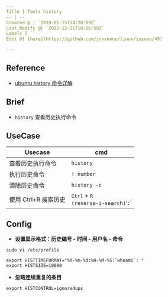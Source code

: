 ```yaml
---
Title | Tools history
-- | --
Created @ | `2019-01-15T14:20:09Z`
Last Modify @| `2022-12-21T10:56:50Z`
Labels | ``
Edit @| [here](https://github.com/junxnone/linux/issues/49)

---
```

## Reference
- [ubuntu history 命令详解](https://blog.csdn.net/sdfgh2046/article/details/5376086)

## Brief
- `history` 查看历史执行命令

## UseCase 

Usecase | cmd
-- | --
查看历史执行命令 | `history`
执行历史命令 | `! number`
清除历史命令 | `history -c`
使用 Ctrl+R 搜索历史 | <kbd>Ctrl</kbd> + <kbd>R</kbd><br>`(reverse-i-search)`':`

## Config

- **设置显示格式：历史编号 - 时间 - 用户名 - 命令**

```
sudo vi /etc/profile
```
```
export HISTTIMEFORMAT="%Y-%m-%d:%H-%M-%S:`whoami`: "
export HISTSIZE=10000
```


- **忽略连续重复的条目**
```
export HISTCONTROL=ignoredups
```
